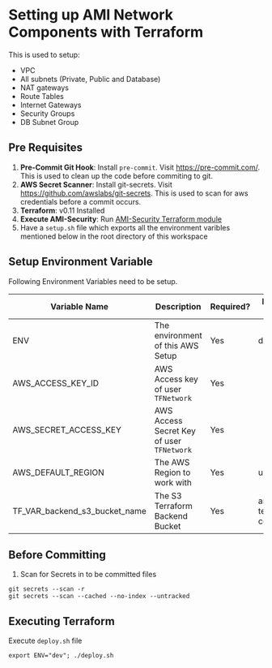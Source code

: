 # Setting up AMI Network Components with Terraform

This is used to setup:

* VPC
* All subnets (Private, Public and Database)
* NAT gateways
* Route Tables
* Internet Gateways
* Security Groups
* DB Subnet Group

## Pre Requisites

1. **Pre-Commit Git Hook**: Install `pre-commit`. Visit https://pre-commit.com/. This is used to clean up the code before commiting to git.
2. **AWS Secret Scanner**: Install git-secrets. Visit https://github.com/awslabs/git-secrets. This is used to scan for aws credentials before a commit occurs.
3. **Terraform**: v0.11 Installed
4. **Execute AMI-Security**: Run [AMI-Security Terraform module](https://github.com/galileoinsights-ami/terraform-ami-security)
5. Have a `setup.sh` file which exports all the environment varibles mentioned below in the root directory of this workspace

## Setup Environment Variable

Following Environment Variables need to be setup.

Variable Name | Description | Required? | Example Values
---|---|---|---
ENV | The environment of this AWS Setup | Yes | dev, prod
AWS_ACCESS_KEY_ID | AWS Access key of user `TFNetwork` | Yes |
AWS_SECRET_ACCESS_KEY | AWS Access Secret Key of user `TFNetwork` | Yes |
AWS_DEFAULT_REGION | The AWS Region to work with | Yes | us-east-2
TF_VAR_backend_s3_bucket_name | The S3 Terraform Backend Bucket | Yes | ami-terraform-configs

## Before Committing

1. Scan for Secrets in to be committed files

```
git secrets --scan -r
git secrets --scan --cached --no-index --untracked
```

## Executing Terraform

Execute `deploy.sh` file

```
export ENV="dev"; ./deploy.sh
```